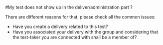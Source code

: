 <!--
authors: [Patrick Plichart]
created_at: 2016-03-03
-->

#My test does not show up in the deliver/administration part ?

There are different reasons for that, please check all the common issues:

- Have you create a delivery related to this test? 
- Have you associated your delivery with the group and considering that the test-taker you are connected with shall be a member of?